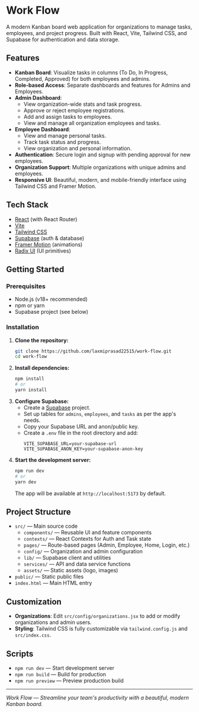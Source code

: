 # Work Flow

A modern Kanban board web application for organizations to manage tasks, employees, and project progress. Built with React, Vite, Tailwind CSS, and Supabase for authentication and data storage.

## Features

- **Kanban Board**: Visualize tasks in columns (To Do, In Progress, Completed, Approved) for both employees and admins.
- **Role-based Access**: Separate dashboards and features for Admins and Employees.
- **Admin Dashboard**:
  - View organization-wide stats and task progress.
  - Approve or reject employee registrations.
  - Add and assign tasks to employees.
  - View and manage all organization employees and tasks.
- **Employee Dashboard**:
  - View and manage personal tasks.
  - Track task status and progress.
  - View organization and personal information.
- **Authentication**: Secure login and signup with pending approval for new employees.
- **Organization Support**: Multiple organizations with unique admins and employees.
- **Responsive UI**: Beautiful, modern, and mobile-friendly interface using Tailwind CSS and Framer Motion.

## Tech Stack

- [React](https://react.dev/) (with React Router)
- [Vite](https://vitejs.dev/)
- [Tailwind CSS](https://tailwindcss.com/)
- [Supabase](https://supabase.com/) (auth & database)
- [Framer Motion](https://www.framer.com/motion/) (animations)
- [Radix UI](https://www.radix-ui.com/) (UI primitives)

## Getting Started

### Prerequisites
- Node.js (v18+ recommended)
- npm or yarn
- Supabase project (see below)

### Installation

1. **Clone the repository:**
   ```sh
   git clone https://github.com/laxmiprasad22515/work-flow.git
   cd work-flow
   ```
2. **Install dependencies:**
   ```sh
   npm install
   # or
   yarn install
   ```
3. **Configure Supabase:**
   - Create a [Supabase](https://supabase.com/) project.
   - Set up tables for `admins`, `employees`, and `tasks` as per the app's needs.
   - Copy your Supabase URL and anon/public key.
   - Create a `.env` file in the root directory and add:
     ```env
     VITE_SUPABASE_URL=your-supabase-url
     VITE_SUPABASE_ANON_KEY=your-supabase-anon-key
     ```
4. **Start the development server:**
   ```sh
   npm run dev
   # or
   yarn dev
   ```
   The app will be available at `http://localhost:5173` by default.

## Project Structure

- `src/` — Main source code
  - `components/` — Reusable UI and feature components
  - `contexts/` — React Contexts for Auth and Task state
  - `pages/` — Route-based pages (Admin, Employee, Home, Login, etc.)
  - `config/` — Organization and admin configuration
  - `lib/` — Supabase client and utilities
  - `services/` — API and data service functions
  - `assets/` — Static assets (logo, images)
- `public/` — Static public files
- `index.html` — Main HTML entry

## Customization
- **Organizations**: Edit `src/config/organizations.jsx` to add or modify organizations and admin users.
- **Styling**: Tailwind CSS is fully customizable via `tailwind.config.js` and `src/index.css`.

## Scripts
- `npm run dev` — Start development server
- `npm run build` — Build for production
- `npm run preview` — Preview production build



---

*Work Flow — Streamline your team's productivity with a beautiful, modern Kanban board.*

